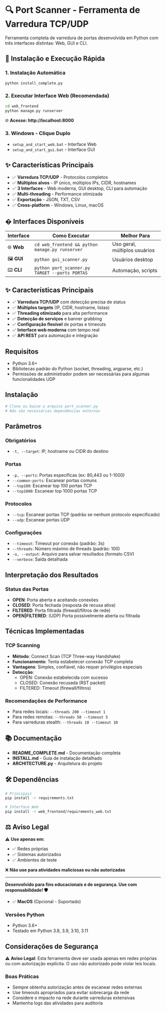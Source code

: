 # 🔍 Port Scanner - Ferramenta de Varredura TCP/UDP

Ferramenta completa de varredura de portas desenvolvida em Python com três interfaces distintas: Web, GUI e CLI.

## 🚀 Instalação e Execução Rápida

### 1. Instalação Automática
```bash
python install_complete.py
```

### 2. Executar Interface Web (Recomendada)
```bash
cd web_frontend
python manage.py runserver
```
🌐 **Acesse: http://localhost:8000**

### 3. Windows - Clique Duplo
- `setup_and_start_web.bat` - Interface Web
- `setup_and_start_gui.bat` - Interface GUI

## ✨ Características Principais

- ✅ **Varredura TCP/UDP** - Protocolos completos
- ✅ **Múltiplos alvos** - IP único, múltiplos IPs, CIDR, hostnames  
- ✅ **3 Interfaces** - Web moderna, GUI desktop, CLI para automação
- ✅ **Multi-threading** - Performance otimizada
- ✅ **Exportação** - JSON, TXT, CSV
- ✅ **Cross-platform** - Windows, Linux, macOS

## � Interfaces Disponíveis

| Interface | Como Executar | Melhor Para |
|-----------|---------------|-------------|
| 🌐 **Web** | `cd web_frontend && python manage.py runserver` | Uso geral, múltiplos usuários |
| 🖼️ **GUI** | `python gui_scanner.py` | Usuários desktop |
| ⌨️ **CLI** | `python port_scanner.py TARGET --ports PORTAS` | Automação, scripts |



## ✨ Características Principais

- ✅ **Varredura TCP/UDP** com detecção precisa de status
- ✅ **Múltiplos targets** (IP, CIDR, hostname, listas)
- ✅ **Threading otimizado** para alta performance  
- ✅ **Detecção de serviços** e banner grabbing
- ✅ **Configuração flexível** de portas e timeouts
- ✅ **Interface web moderna** com tempo real
- ✅ **API REST** para automação e integração

## Requisitos

- Python 3.6+
- Bibliotecas padrão do Python (socket, threading, argparse, etc.)
- Permissões de administrador podem ser necessárias para algumas funcionalidades UDP

## Instalação

```bash
# Clone ou baixe o arquivo port_scanner.py
# Não são necessárias dependências externas
```


## Parâmetros

### Obrigatórios
- `-t, --target`: IP, hostname ou CIDR do destino

### Portas
- `-p, --ports`: Portas específicas (ex: 80,443 ou 1-1000)
- `--common-ports`: Escanear portas comuns
- `--top100`: Escanear top 100 portas TCP
- `--top1000`: Escanear top 1000 portas TCP

### Protocolos
- `--tcp`: Escanear portas TCP (padrão se nenhum protocolo especificado)
- `--udp`: Escanear portas UDP

### Configurações
- `--timeout`: Timeout por conexão (padrão: 3s)
- `--threads`: Número máximo de threads (padrão: 100)
- `-o, --output`: Arquivo para salvar resultados (formato CSV)
- `--verbose`: Saída detalhada

## Interpretação dos Resultados

### Status das Portas

- **OPEN**: Porta aberta e aceitando conexões
- **CLOSED**: Porta fechada (resposta de recusa ativa)
- **FILTERED**: Porta filtrada (firewall/filtros de rede)
- **OPEN|FILTERED**: (UDP) Porta possivelmente aberta ou filtrada

## Técnicas Implementadas

### TCP Scanning
- **Método**: Connect Scan (TCP Three-way Handshake)
- **Funcionamento**: Tenta estabelecer conexão TCP completa
- **Vantagens**: Simples, confiável, não requer privilégios especiais
- **Detecção**: 
  - OPEN: Conexão estabelecida com sucesso
  - CLOSED: Conexão recusada (RST packet)
  - FILTERED: Timeout (firewall/filtros)



### Recomendações de Performance
- Para redes locais: `--threads 200 --timeout 1`
- Para redes remotas: `--threads 50 --timeout 5`
- Para varreduras stealth: `--threads 10 --timeout 10`

## 📚 Documentação

- **README_COMPLETE.md** - Documentação completa
- **INSTALL.md** - Guia de instalação detalhado
- **ARCHITECTURE.py** - Arquitetura do projeto

## 🛠️ Dependências

```bash
# Principais
pip install -r requirements.txt

# Interface Web
pip install -r web_frontend/requirements_web.txt
```

## ⚖️ Aviso Legal

⚠️ **Use apenas em:**
- ✅ Redes próprias
- ✅ Sistemas autorizados  
- ✅ Ambientes de teste

❌ **Não use para atividades maliciosas ou não autorizadas**

---

**Desenvolvido para fins educacionais e de segurança. Use com responsabilidade! 🛡️**
- ✅ **MacOS** (Opcional - Suportado)

### Versões Python
- Python 3.6+
- Testado em Python 3.8, 3.9, 3.10, 3.11

## Considerações de Segurança

⚠️ **Aviso Legal**: Esta ferramenta deve ser usada apenas em redes próprias ou com autorização explícita. O uso não autorizado pode violar leis locais.

### Boas Práticas
- Sempre obtenha autorização antes de escanear redes externas
- Use timeouts apropriados para evitar sobrecarga da rede
- Considere o impacto na rede durante varreduras extensivas
- Mantenha logs das atividades para auditoria








